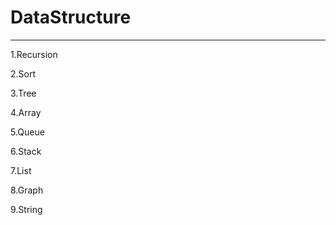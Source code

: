 # DataStructure
------------------
1.Recursion

2.Sort

3.Tree

4.Array

5.Queue

6.Stack

7.List

8.Graph

9.String
